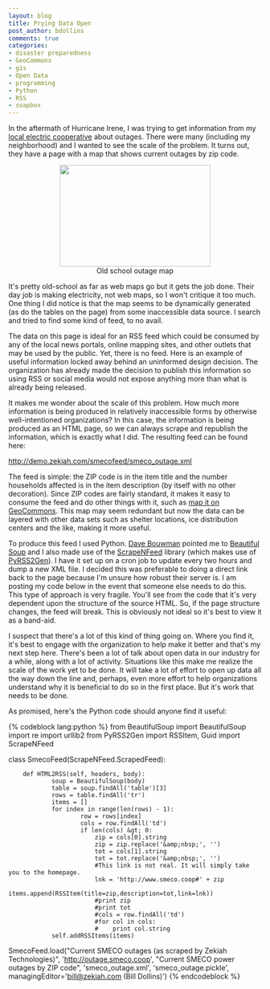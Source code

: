 ```yaml
---
layout: blog
title: Prying Data Open
post_author: bdollins
comments: true
categories:
- disaster preparedness
- GeoCommons
- gis
- Open Data
- programming
- Python
- RSS
- soapbox
---
```


In the aftermath of Hurricane Irene, I was trying to get information from my <a href="http://www.smeco.coop">local electric cooperative</a> about outages. There were many (including my neighborhood) and I wanted to see the scale of the problem. It turns out, they have a page with a map that shows current outages by zip code. 

<div style="text-align: center;"><a href="http://geobabble.files.wordpress.com/2011/08/smeco_outage.png"><img alt="" class="size-medium wp-image-2018" height="202" src="http://geobabble.files.wordpress.com/2011/08/smeco_outage.png?w=300" title="smeco_outage" width="300" /></a><div style="text-align: center; font-size: 14px">Old school outage map<br /></div></div>

It's pretty old-school as far as web maps go but it gets the job done. Their day job is making electricity, not web maps, so I won't critique it too much. One thing I did notice is that the map seems to be dynamically generated (as do the tables on the page) from some inaccessible data source. I search and tried to find some kind of feed, to no avail.

<!--more-->

The data on this page is ideal for an RSS feed which could be consumed by any of the local news portals, online mapping sites, and other outlets that may be used by the public. Yet, there is no feed. Here is an example of useful information locked away behind an uninformed design decision. The organization has already made the decision to publish this information so using RSS or social media would not expose anything more than what is already being released.

It makes me wonder about the scale of this problem. How much more information is being produced in relatively inaccessible forms by otherwise well-intentioned organizations? In this case, the information is being produced as an HTML page, so we can always scrape and republish the information, which is exactly what I did. The resulting feed can be found here: 

<a href="http://demo.zekiah.com/smecofeed/smeco_outage.xml">http://demo.zekiah.com/smecofeed/smeco_outage.xml</a>

The feed is simple: the ZIP code is in the item title and the number households affected is in the item description (by itself with no other decoration). Since ZIP codes are fairly standard, it makes it easy to consume the feed and do other things with it, such as <a href="http://geocommons.com/maps/97440">map it on GeoCommons</a>. This map may seem redundant but now the data can be layered with other data sets such as shelter locations, ice distribution centers and the like, making it more useful. 

To produce this feed I used Python. <a href="http://blog.davebouwman.com/">Dave Bouwman</a> pointed me to <a href="http://www.crummy.com/software/BeautifulSoup/">Beautiful Soup</a> and I also made use of the <a href="http://www.crummy.com/software/ScrapeNFeed/">ScrapeNFeed</a> library (which makes use of <a href="http://www.dalkescientific.com/Python/PyRSS2Gen.html">PyRSS2Gen</a>). I have it set up on a cron job to update every two hours and dump a new XML file. I decided this was preferable to doing a direct link back to the page because I'm unsure how robust their server is. I am posting my code below in the event that someone else needs to do this. This type of approach is very fragile. You'll see from the code that it's very dependent upon the structure of the source HTML. So, if the page structure changes, the feed will break. This is obviously not ideal so it's best to view it as a band-aid.

I suspect that there's a lot of this kind of thing going on. Where you find it, it's best to engage with the organization to help make it better and that's my next step here. There's been a lot of talk about open data in our industry for a while, along with a lot of activity. Situations like this make me realize the scale of the work yet to be done. It will take a lot of effort to open up data all the way down the line and, perhaps, even more effort to help organizations understand why it is beneficial to do so in the first place. But it's work that needs to be done.

As promised, here's the Python code should anyone find it useful:

{% codeblock lang:python %}
from BeautifulSoup import BeautifulSoup
import re
import urllib2
from PyRSS2Gen import RSSItem, Guid
import ScrapeNFeed

class SmecoFeed(ScrapeNFeed.ScrapedFeed):

        def HTML2RSS(self, headers, body):
                soup = BeautifulSoup(body)
                table = soup.findAll('table')[3]
                rows = table.findAll('tr')
                items = []
                for index in range(len(rows) - 1):
                        row = rows[index]
                        cols = row.findAll('td')
                        if len(cols) &gt; 0:
                            zip = cols[0].string
                            zip = zip.replace('&amp;nbsp;', '')
                            tot = cols[1].string
                            tot = tot.replace('&amp;nbsp;', '')
							#This link is not real. It will simply take you to the homepage.
                            lnk = 'http://www.smeco.coop#' + zip
                            items.append(RSSItem(title=zip,description=tot,link=lnk))
                            #print zip
                            #print tot
                            #cols = row.findAll('td')
                            #for col in cols:
                            #    print col.string
                self.addRSSItems(items)

SmecoFeed.load("Current SMECO outages (as scraped by Zekiah Technologies)",
                 'http://outage.smeco.coop',
                 "Current SMECO power outages by ZIP code",
                 'smeco_outage.xml', 
		 'smeco_outage.pickle',
                 managingEditor='bill@zekiah.com (Bill Dollins)')
{% endcodeblock %}
